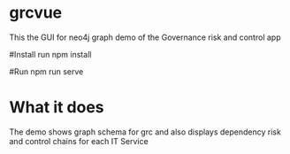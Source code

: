 # grcvue
This the GUI for neo4j graph demo of the Governance risk and control app

#Install
run npm install

#Run
npm run serve

# What it does
The demo shows graph schema for grc and also displays dependency risk and control chains for each IT Service
